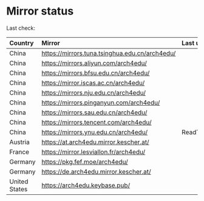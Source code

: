 <script src="./time.js"></script>
# Mirror status
Last check: <script type="text/javascript">localize(1667966704.0183504);</script>

|Country|Mirror|Last update|
|:------|:-----|:----------|
|China|https://mirrors.tuna.tsinghua.edu.cn/arch4edu/|<script type="text/javascript">localize(1667933530);</script>|
|China|https://mirrors.aliyun.com/arch4edu/|<script type="text/javascript">localize(1667889976);</script>|
|China|https://mirrors.bfsu.edu.cn/arch4edu/|<script type="text/javascript">localize(1667933530);</script>|
|China|https://mirror.iscas.ac.cn/arch4edu/|<script type="text/javascript">localize(1667933530);</script>|
|China|https://mirrors.nju.edu.cn/arch4edu/|<script type="text/javascript">localize(1667889976);</script>|
|China|https://mirrors.pinganyun.com/arch4edu/|<script type="text/javascript">localize(1667933530);</script>|
|China|https://mirrors.sau.edu.cn/arch4edu/|<script type="text/javascript">localize(1650446957);</script>|
|China|https://mirrors.tencent.com/arch4edu/|<script type="text/javascript">localize(1667933530);</script>|
|China|https://mirrors.ynu.edu.cn/arch4edu/|ReadTimeout|
|Austria|https://at.arch4edu.mirror.kescher.at/|<script type="text/javascript">localize(1667933530);</script>|
|France|https://mirror.lesviallon.fr/arch4edu/|<script type="text/javascript">localize(1667933530);</script>|
|Germany|https://pkg.fef.moe/arch4edu/|<script type="text/javascript">localize(1667933530);</script>|
|Germany|https://de.arch4edu.mirror.kescher.at/|<script type="text/javascript">localize(1667933530);</script>|
|United States|https://arch4edu.keybase.pub/|<script type="text/javascript">localize(1667889976);</script>|

<script src="./tablefilter/tablefilter.js"></script>
<script src="./table.js"></script>